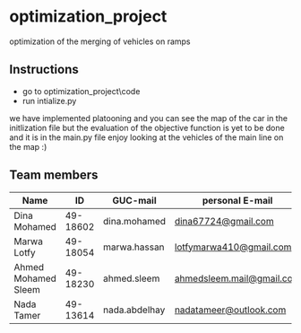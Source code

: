 # optimization_project
optimization of the merging of vehicles on ramps
## Instructions
- go to optimization_project\code
- run intialize.py

we have implemented platooning and you can see the map of the car in the initlization file
but the evaluation of the objective function is yet to be done and it is in the main.py file
enjoy looking at the vehicles of the main line on the map :) 

## Team members
| Name              | ID       | GUC-mail               | personal E-mail        |
|-------------------|----------|------------------------|------------------------|
| Dina Mohamed      | 49-18602 | dina.mohamed           |dina67724@gmail.com     |
| Marwa Lotfy       | 49-18054 | marwa.hassan          |lotfymarwa410@gmail.com  |
| Ahmed Mohamed Sleem |49-18230| ahmed.sleem            |ahmedsleem.mail@gmail.com|
| Nada Tamer        | 49-13614 | nada.abdelhay         |nadatameer@outlook.com   |

